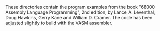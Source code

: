 These directories contain the program examples from the book "68000
Assembly Language Programming", 2nd edition, by Lance A. Leventhal,
Doug Hawkins, Gerry Kane and William D. Cramer. The code has been
adjusted slightly to build with the VASM assembler.

